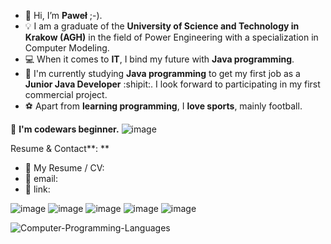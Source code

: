 - 👋 Hi, I’m **Paweł** ;-).
- :bulb: I am a graduate of the **University of Science and Technology in Krakow (AGH)** in the field of Power Engineering with a specialization in Computer Modeling.
- :computer: When it comes to **IT**, I bind my future with **Java programming**.
- 🌱 I'm currently studying **Java programming** to get my first job as a **Junior Java Developer** :shipit:. I look forward to participating in my first commercial project.
- :soccer: Apart from **learning programming**, I **love sports**, mainly football.




:beginner: **I'm codewars beginner.**
![image](https://www.codewars.com/users/pawel778899/badges/large)

Resume & Contact**:
**
- :paperclip: My Resume / CV:
- :email: email: 
- :link: link: 

![image](https://user-images.githubusercontent.com/106928352/189040607-1f209a83-8369-4d50-8071-fa5e09cd57b4.png)
![image](https://user-images.githubusercontent.com/106928352/189040649-c7e0d214-19f4-47d0-be40-cd4d389d245c.png)
![image](https://user-images.githubusercontent.com/106928352/189040667-ac5524e6-3e13-4771-9212-aed7c9ae2180.png)
![image](https://user-images.githubusercontent.com/106928352/189040677-8a396b58-2081-47c6-b8d8-4cf80949d658.png)
![image](https://user-images.githubusercontent.com/106928352/189040685-919f00bb-9da1-4f58-a040-aa8ed5aafdca.png)





![Computer-Programming-Languages](https://user-images.githubusercontent.com/106928352/189601513-d695504d-6307-4266-8099-f20b2423d6d3.jpg)


<!---- 📫 How to reach me:.

<!---
pawel778899/pawel778899 is a ✨ special ✨ repository because its `README.md` (this file) appears on your GitHub profile.
You can click the Preview link to take a look at your changes.
--->
